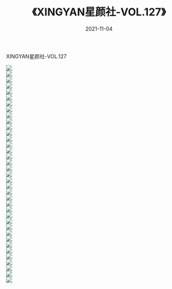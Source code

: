 ﻿---
layout: post
title:  《XINGYAN星颜社-VOL.127》
date:   2021-11-04
img: http://img.660000.xyz/Sharelink/网络美图/2021/XINGYAN星颜社-VOL.127/000.jpg
categories: [美女, 清纯, 唯美]
---

XINGYAN星颜社-VOL.127

  ![](http://img.660000.xyz/Sharelink/网络美图/2021/XINGYAN星颜社-VOL.127/001.jpg) <br> ![](http://img.660000.xyz/Sharelink/网络美图/2021/XINGYAN星颜社-VOL.127/002.jpg) <br> ![](http://img.660000.xyz/Sharelink/网络美图/2021/XINGYAN星颜社-VOL.127/003.jpg) <br> ![](http://img.660000.xyz/Sharelink/网络美图/2021/XINGYAN星颜社-VOL.127/004.jpg) <br> ![](http://img.660000.xyz/Sharelink/网络美图/2021/XINGYAN星颜社-VOL.127/005.jpg) <br> ![](http://img.660000.xyz/Sharelink/网络美图/2021/XINGYAN星颜社-VOL.127/006.jpg) <br> ![](http://img.660000.xyz/Sharelink/网络美图/2021/XINGYAN星颜社-VOL.127/007.jpg) <br> ![](http://img.660000.xyz/Sharelink/网络美图/2021/XINGYAN星颜社-VOL.127/008.jpg) <br> ![](http://img.660000.xyz/Sharelink/网络美图/2021/XINGYAN星颜社-VOL.127/009.jpg) <br> ![](http://img.660000.xyz/Sharelink/网络美图/2021/XINGYAN星颜社-VOL.127/010.jpg) <br> ![](http://img.660000.xyz/Sharelink/网络美图/2021/XINGYAN星颜社-VOL.127/011.jpg) <br> ![](http://img.660000.xyz/Sharelink/网络美图/2021/XINGYAN星颜社-VOL.127/012.jpg) <br> ![](http://img.660000.xyz/Sharelink/网络美图/2021/XINGYAN星颜社-VOL.127/013.jpg) <br> ![](http://img.660000.xyz/Sharelink/网络美图/2021/XINGYAN星颜社-VOL.127/014.jpg) <br> ![](http://img.660000.xyz/Sharelink/网络美图/2021/XINGYAN星颜社-VOL.127/015.jpg) <br> ![](http://img.660000.xyz/Sharelink/网络美图/2021/XINGYAN星颜社-VOL.127/016.jpg) <br> ![](http://img.660000.xyz/Sharelink/网络美图/2021/XINGYAN星颜社-VOL.127/017.jpg) <br> ![](http://img.660000.xyz/Sharelink/网络美图/2021/XINGYAN星颜社-VOL.127/018.jpg) <br> ![](http://img.660000.xyz/Sharelink/网络美图/2021/XINGYAN星颜社-VOL.127/019.jpg) <br> ![](http://img.660000.xyz/Sharelink/网络美图/2021/XINGYAN星颜社-VOL.127/020.jpg) <br> ![](http://img.660000.xyz/Sharelink/网络美图/2021/XINGYAN星颜社-VOL.127/021.jpg) <br> ![](http://img.660000.xyz/Sharelink/网络美图/2021/XINGYAN星颜社-VOL.127/022.jpg) <br> ![](http://img.660000.xyz/Sharelink/网络美图/2021/XINGYAN星颜社-VOL.127/023.jpg) <br> ![](http://img.660000.xyz/Sharelink/网络美图/2021/XINGYAN星颜社-VOL.127/024.jpg) <br> ![](http://img.660000.xyz/Sharelink/网络美图/2021/XINGYAN星颜社-VOL.127/025.jpg) <br> ![](http://img.660000.xyz/Sharelink/网络美图/2021/XINGYAN星颜社-VOL.127/026.jpg) <br> ![](http://img.660000.xyz/Sharelink/网络美图/2021/XINGYAN星颜社-VOL.127/027.jpg) <br> ![](http://img.660000.xyz/Sharelink/网络美图/2021/XINGYAN星颜社-VOL.127/028.jpg) <br> ![](http://img.660000.xyz/Sharelink/网络美图/2021/XINGYAN星颜社-VOL.127/029.jpg) <br> ![](http://img.660000.xyz/Sharelink/网络美图/2021/XINGYAN星颜社-VOL.127/030.jpg) <br> ![](http://img.660000.xyz/Sharelink/网络美图/2021/XINGYAN星颜社-VOL.127/031.jpg) <br> ![](http://img.660000.xyz/Sharelink/网络美图/2021/XINGYAN星颜社-VOL.127/032.jpg) <br> ![](http://img.660000.xyz/Sharelink/网络美图/2021/XINGYAN星颜社-VOL.127/033.jpg) <br> ![](http://img.660000.xyz/Sharelink/网络美图/2021/XINGYAN星颜社-VOL.127/034.jpg) <br> ![](http://img.660000.xyz/Sharelink/网络美图/2021/XINGYAN星颜社-VOL.127/035.jpg) <br> ![](http://img.660000.xyz/Sharelink/网络美图/2021/XINGYAN星颜社-VOL.127/036.jpg) <br> ![](http://img.660000.xyz/Sharelink/网络美图/2021/XINGYAN星颜社-VOL.127/037.jpg) <br>